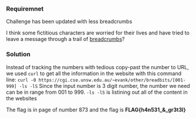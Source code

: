 ### Requiremnet

Challenge has been updated with less breadcrumbs

I think some fictitious characters are worried for their lives and have tried to leave a message through a trail of [breadcrumbs](https://cgi.cse.unsw.edu.au/~evank/other/breadbits/start)?

### Solution
Instead of tracking the numbers with tedious copy-past the number to URL, we used ```curl``` to get all the information in the website with this command line:
```curl -0 https://cgi.cse.unsw.edu.au/~evank/other/breadbits/[001-999] -ls -lS```
Since the input number is 3 digit number, the number we need can be in range from 001 to 999. ```-ls -lS``` is listining out all of the content in the websites

The flag is in page of number 873 and the flag is <b>FLAG{h4n531_&_gr3t3l}</b>

